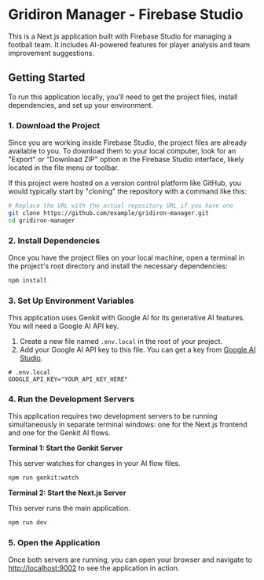 # Gridiron Manager - Firebase Studio

This is a Next.js application built with Firebase Studio for managing a football team. It includes AI-powered features for player analysis and team improvement suggestions.

## Getting Started

To run this application locally, you'll need to get the project files, install dependencies, and set up your environment.

### 1. Download the Project

Since you are working inside Firebase Studio, the project files are already available to you. To download them to your local computer, look for an "Export" or "Download ZIP" option in the Firebase Studio interface, likely located in the file menu or toolbar.

If this project were hosted on a version control platform like GitHub, you would typically start by "cloning" the repository with a command like this:
```bash
# Replace the URL with the actual repository URL if you have one
git clone https://github.com/example/gridiron-manager.git
cd gridiron-manager
```

### 2. Install Dependencies

Once you have the project files on your local machine, open a terminal in the project's root directory and install the necessary dependencies:

```bash
npm install
```

### 3. Set Up Environment Variables

This application uses Genkit with Google AI for its generative AI features. You will need a Google AI API key.

1.  Create a new file named `.env.local` in the root of your project.
2.  Add your Google AI API key to this file. You can get a key from [Google AI Studio](https://aistudio.google.com/app/apikey).

```
# .env.local
GOOGLE_API_KEY="YOUR_API_KEY_HERE"
```

### 4. Run the Development Servers

This application requires two development servers to be running simultaneously in separate terminal windows: one for the Next.js frontend and one for the Genkit AI flows.

**Terminal 1: Start the Genkit Server**

This server watches for changes in your AI flow files.

```bash
npm run genkit:watch
```

**Terminal 2: Start the Next.js Server**

This server runs the main application.

```bash
npm run dev
```

### 5. Open the Application

Once both servers are running, you can open your browser and navigate to [http://localhost:9002](http://localhost:9002) to see the application in action.
